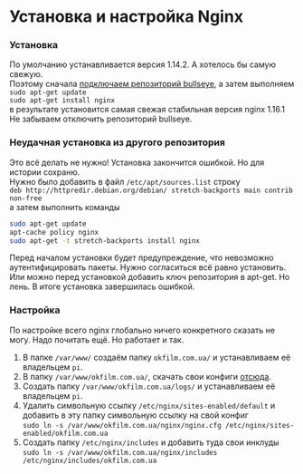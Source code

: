 # Установка и настройка Nginx  

### Установка  
По умолчанию устанавливается версия 1.14.2. А хотелось бы самую свежую.  
Поэтому сначала [подключаем репозиторий bullseye](README.md#добавление-репозитория-bullseye), а затем выполняем  
`sudo apt-get update`  
`sudo apt-get install nginx`  
в результате установится самая свежая стабильная версия nginx 1.16.1  
Не забываем отключить репозиторий bullseye.  

### Неудачная установка из другого репозитория  
Это всё делать не нужно! Установка закончится ошибкой. Но для истории сохраню.  
Нужно было добавить в файл `/etc/apt/sources.list` строку  
`deb http://httpredir.debian.org/debian/ stretch-backports main contrib non-free`  
а затем выполнить команды  
```bash
sudo apt-get update
apt-cache policy nginx
sudo apt-get -t stretch-backports install nginx
```
Перед началом установки будет предупреждение, что невозможно аутентифицировать пакеты. Нужно согласиться всё равно установить. Или можно перед установкой добавить ключ репозитория в apt-get. Но лень.
В итоге установка завершилась ошибкой.  

### Настройка  
По настройке всего nginx глобально ничего конкретного сказать не могу. Надо почитать ещё. Но работает и так.  
1. В папке `/var/www/` создаём папку `okfilm.com.ua/` и устанавливаем её владельцем `pi`.  
2. В папку `/var/www/okfilm.com.ua/`, скачать свои конфиги [отсюда](https://github.com/ZatolokinPavel/nginx).  
3. Создать папку `/var/www/okfilm.com.ua/logs/` и устанавливаем её владельцем `pi`.  
4. Удалить символьную ссылку `/etc/nginx/sites-enabled/default` и добавить в эту папку символьную ссылку на свой конфиг  
   `sudo ln -s /var/www/okfilm.com.ua/nginx/nginx.cfg /etc/nginx/sites-enabled/okfilm.com.ua`  
5. Создать папку `/etc/nginx/includes` и добавить туда свои инклуды  
   `sudo ln -s /var/www/okfilm.com.ua/nginx/includes /etc/nginx/includes/okfilm.com.ua`  
